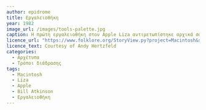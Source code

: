 ```yaml
---
author: epidrome
title: Εργαλειοθήκη 
year: 1982 
image_url: /images/tools-palette.jpg
caption: Η πρώτη εργαλειοθήκη στον Apple Liza αντιμετωπίστηκε αρχικά σαν μια ιδέα, γιατί λειτουργεί ως τροπική διεπαφή, το οποίο χαλάει την συνέπεια της βασικής σχεδίασης που θέλει κάθε συσκευή εισόδου να κάνει πάντα το ίδιο πράγμα και να μην αλλάζει συμπεριφορά.
licence_url: "https://www.folklore.org/StoryView.py?project=Macintosh&story=Busy_Being_Born.txt"
licence_text: Courtesy of Andy Hertzfeld
categories:
  - Αρχέτυπα 
  - Τρόποι διάδρασης
tags:
  - Macintosh
  - Liza
  - Apple
  - Bill Atkinson
  - Εργαλειοθήκη 
---
```


